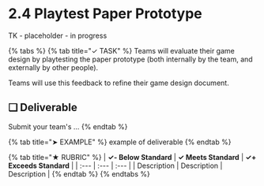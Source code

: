 # 2.4 Playtest Paper Prototype

TK - placeholder - in progress

{% tabs %}
{% tab title="✓ TASK" %}
Teams will evaluate their game design by playtesting the paper prototype \(both internally by the team, and externally by other people\).

Teams will use this feedback to refine their game design document.

## **❏ Deliverable**

Submit your team's ...
{% endtab %}

{% tab title="➤ EXAMPLE" %}
example of deliverable
{% endtab %}

{% tab title="★ RUBRIC" %}
| **✓- Below Standard** | **✓ Meets Standard** | **✓+ Exceeds Standard** |
| :--- | :--- | :--- |
| Description | Description | Description |
{% endtab %}
{% endtabs %}

